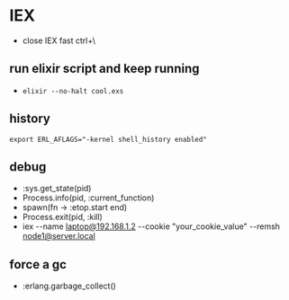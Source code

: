# IEX

* close IEX fast ctrl+\

## run elixir script and keep running
* `elixir --no-halt cool.exs`

## history
```
export ERL_AFLAGS="-kernel shell_history enabled"
```

## debug

*  :sys.get_state(pid)
*  Process.info(pid, :current_function)
*  spawn(fn -> :etop.start end)
*  Process.exit(pid, :kill)
*  iex --name laptop@192.168.1.2 --cookie "your_cookie_value" --remsh node1@server.local


## force a gc

*  :erlang.garbage_collect()

